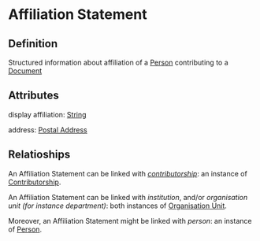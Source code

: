# Affiliation Statement

## Definition

Structured information about affiliation of a [Person](../entities/Person.md) contributing to a [Document](../entities/Document.md)

## Attributes

display affiliation: [String](../datatypes/String.md)

address: [Postal Address](../datatypes/Postal_Address.md)

## Relatioships

<a name="rel35288350-0e23-4190-90f7-9c12fa184007">An Affiliation Statement can be linked with *[contributorship](../entities/Contributorship.md#user-content-rel35288350-0e23-4190-90f7-9c12fa184007)*: an instance of [Contributorship](../entities/Contributorship.md).</a>

An Affiliation Statement can be linked with *institution*, and/or *organisation unit (for instance department)*: both instances of [Organisation Unit](../entities/Organisation_Unit.md).

Moreover, an Affiliation Statement might be linked with *person*: an instance of [Person](../entities/Organisation_Unit.md).
